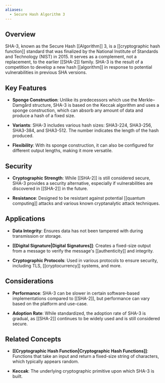 ```yaml
---
aliases:
  - Secure Hash Algorithm 3
---
```

## Overview

SHA-3, known as the Secure Hash [[Algorithm]] 3, is a [[cryptographic hash function]] standard that was finalized by the National Institute of Standards and Technology (NIST) in 2015. It serves as a complement, not a replacement, to the earlier [[SHA-2]] family. SHA-3 is the result of a competition to develop a new hash [[algorithm]] in response to potential vulnerabilities in previous SHA versions.

## Key Features

- **Sponge Construction**: Unlike its predecessors which use the Merkle–Damgård structure, SHA-3 is based on the Keccak algorithm and uses a sponge construction, which can absorb any amount of data and produce a hash of a fixed size.
    
- **Variants**: SHA-3 includes various hash sizes: SHA3-224, SHA3-256, SHA3-384, and SHA3-512. The number indicates the length of the hash produced.
    
- **Flexibility**: With its sponge construction, it can also be configured for different output lengths, making it more versatile.
    

## Security

- **Cryptographic Strength**: While [[SHA-2]] is still considered secure, SHA-3 provides a security alternative, especially if vulnerabilities are discovered in [[SHA-2]] in the future.
    
- **Resistance**: Designed to be resistant against potential [[quantum computing]] attacks and various known cryptanalytic attack techniques.
    

## Applications

- **Data Integrity**: Ensures data has not been tampered with during transmission or storage.
    
- **[[Digital Signature|Digital Signatures]]**: Creates a fixed-size output from a message to verify the message's [[authenticity]] and integrity.
    
- **Cryptographic Protocols**: Used in various protocols to ensure security, including TLS, [[cryptocurrency]] systems, and more.
    

## Considerations

- **Performance**: SHA-3 can be slower in certain software-based implementations compared to [[SHA-2]], but performance can vary based on the platform and use-case.
    
- **Adoption Rate**: While standardized, the adoption rate of SHA-3 is gradual, as [[SHA-2]] continues to be widely used and is still considered secure.
    

## Related Concepts

- **[[Cryptographic Hash Function|Cryptographic Hash Functions]]**: Functions that take an input and return a fixed-size string of characters, which typically appears random.
    
- **Keccak**: The underlying cryptographic primitive upon which SHA-3 is built.
